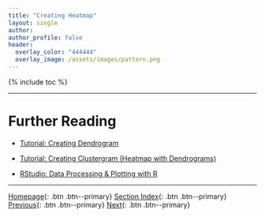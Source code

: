 ```yaml
---
title: "Creating Heatmap"
layout: single
author:
author_profile: false
header:
  overlay_color: "444444"
  overlay_image: /assets/images/pattern.png
---
```


{% include toc %}









___
# Further Reading
* [Tutorial: Creating Dendrogram](02B-7-plotly-tutorial-dendrogram-plot)
* [Tutorial: Creating Clustergram (Heatmap with Dendrograms)](02B-8-plotly-tutorial-clustergram-plot)

* [RStudio: Data Processing & Plotting with R](02C-0-graphing-with-rstudio)


___

[Homepage](../index.md){: .btn  .btn--primary}
[Section Index](00-DataVisualization-LandingPage){: .btn  .btn--primary}
[Previous](02B-5-plotly-tutorial-volcano-plot){: .btn  .btn--primary}
[Next](02B-7-plotly-tutorial-dendrogram-plot){: .btn  .btn--primary}
